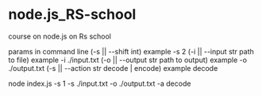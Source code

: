 # node.js_RS-school
course on node.js on Rs school

params in command line 
(-s || --shift <value>int) example -s 2 
(-i || --input <value>str path to file) example -i ./input.txt 
(-o || --output <value>str path to output) example -o ./output.txt 
(-s || --action <value>str decode | encode) example decode 

node index.js -s 1 -s ./input.txt -o ./output.txt -a decode
